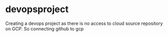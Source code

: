 # devopsproject
Creating a devops project as there is no access to cloud source repository on GCP. So connecting github to gcp
